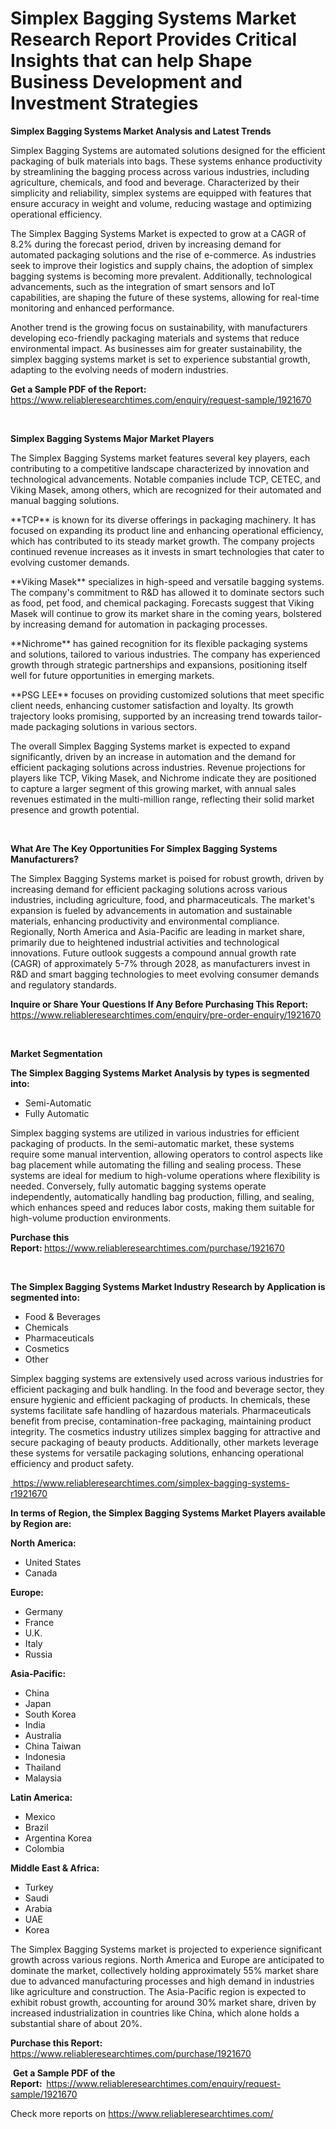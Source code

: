 <p><h1>Simplex Bagging Systems Market Research Report Provides Critical Insights that can help Shape Business Development and Investment Strategies</h1></p><p><strong>Simplex Bagging Systems Market Analysis and Latest Trends</strong></p>
<p><p>Simplex Bagging Systems are automated solutions designed for the efficient packaging of bulk materials into bags. These systems enhance productivity by streamlining the bagging process across various industries, including agriculture, chemicals, and food and beverage. Characterized by their simplicity and reliability, simplex systems are equipped with features that ensure accuracy in weight and volume, reducing wastage and optimizing operational efficiency.</p><p>The Simplex Bagging Systems Market is expected to grow at a CAGR of 8.2% during the forecast period, driven by increasing demand for automated packaging solutions and the rise of e-commerce. As industries seek to improve their logistics and supply chains, the adoption of simplex bagging systems is becoming more prevalent. Additionally, technological advancements, such as the integration of smart sensors and IoT capabilities, are shaping the future of these systems, allowing for real-time monitoring and enhanced performance.</p><p>Another trend is the growing focus on sustainability, with manufacturers developing eco-friendly packaging materials and systems that reduce environmental impact. As businesses aim for greater sustainability, the simplex bagging systems market is set to experience substantial growth, adapting to the evolving needs of modern industries.</p></p>
<p><strong>Get a Sample PDF of the Report:&nbsp;</strong> <a href="https://www.reliableresearchtimes.com/enquiry/request-sample/1921670?utm_campaign=2007&utm_medium=2&utm_source=Github&utm_content=ia&utm_term=01032025&utm_id=simplex-bagging-systems">https://www.reliableresearchtimes.com/enquiry/request-sample/1921670</a></p>
<p>&nbsp;</p>
<p><strong>Simplex Bagging Systems Major Market Players</strong></p>
<p><p>The Simplex Bagging Systems market features several key players, each contributing to a competitive landscape characterized by innovation and technological advancements. Notable companies include TCP, CETEC, and Viking Masek, among others, which are recognized for their automated and manual bagging solutions.</p><p>**TCP** is known for its diverse offerings in packaging machinery. It has focused on expanding its product line and enhancing operational efficiency, which has contributed to its steady market growth. The company projects continued revenue increases as it invests in smart technologies that cater to evolving customer demands.</p><p>**Viking Masek** specializes in high-speed and versatile bagging systems. The company's commitment to R&D has allowed it to dominate sectors such as food, pet food, and chemical packaging. Forecasts suggest that Viking Masek will continue to grow its market share in the coming years, bolstered by increasing demand for automation in packaging processes.</p><p>**Nichrome** has gained recognition for its flexible packaging systems and solutions, tailored to various industries. The company has experienced growth through strategic partnerships and expansions, positioning itself well for future opportunities in emerging markets.</p><p>**PSG LEE** focuses on providing customized solutions that meet specific client needs, enhancing customer satisfaction and loyalty. Its growth trajectory looks promising, supported by an increasing trend towards tailor-made packaging solutions in various sectors.</p><p>The overall Simplex Bagging Systems market is expected to expand significantly, driven by an increase in automation and the demand for efficient packaging solutions across industries. Revenue projections for players like TCP, Viking Masek, and Nichrome indicate they are positioned to capture a larger segment of this growing market, with annual sales revenues estimated in the multi-million range, reflecting their solid market presence and growth potential.</p></p>
<p>&nbsp;</p>
<p><strong>What Are The Key Opportunities For Simplex Bagging Systems Manufacturers?</strong></p>
<p><p>The Simplex Bagging Systems market is poised for robust growth, driven by increasing demand for efficient packaging solutions across various industries, including agriculture, food, and pharmaceuticals. The market's expansion is fueled by advancements in automation and sustainable materials, enhancing productivity and environmental compliance. Regionally, North America and Asia-Pacific are leading in market share, primarily due to heightened industrial activities and technological innovations. Future outlook suggests a compound annual growth rate (CAGR) of approximately 5-7% through 2028, as manufacturers invest in R&D and smart bagging technologies to meet evolving consumer demands and regulatory standards.</p></p>
<p><strong>Inquire or Share Your Questions If Any Before Purchasing This Report:</strong> <a href="https://www.reliableresearchtimes.com/enquiry/pre-order-enquiry/1921670?utm_campaign=2007&utm_medium=2&utm_source=Github&utm_content=ia&utm_term=01032025&utm_id=simplex-bagging-systems">https://www.reliableresearchtimes.com/enquiry/pre-order-enquiry/1921670</a></p>
<p>&nbsp;</p>
<p><strong>Market Segmentation</strong></p>
<p><strong>The Simplex Bagging Systems Market Analysis by types is segmented into:</strong></p>
<p><ul><li>Semi-Automatic</li><li>Fully Automatic</li></ul></p>
<p><p>Simplex bagging systems are utilized in various industries for efficient packaging of products. In the semi-automatic market, these systems require some manual intervention, allowing operators to control aspects like bag placement while automating the filling and sealing process. These systems are ideal for medium to high-volume operations where flexibility is needed. Conversely, fully automatic bagging systems operate independently, automatically handling bag production, filling, and sealing, which enhances speed and reduces labor costs, making them suitable for high-volume production environments.</p></p>
<p><strong>Purchase this Report:&nbsp;</strong><a href="https://www.reliableresearchtimes.com/purchase/1921670?utm_campaign=2007&utm_medium=2&utm_source=Github&utm_content=ia&utm_term=01032025&utm_id=simplex-bagging-systems">https://www.reliableresearchtimes.com/purchase/1921670</a></p>
<p>&nbsp;</p>
<p><strong>The Simplex Bagging Systems Market Industry Research by Application is segmented into:</strong></p>
<p><ul><li>Food & Beverages</li><li>Chemicals</li><li>Pharmaceuticals</li><li>Cosmetics</li><li>Other</li></ul></p>
<p><p>Simplex bagging systems are extensively used across various industries for efficient packaging and bulk handling. In the food and beverage sector, they ensure hygienic and efficient packaging of products. In chemicals, these systems facilitate safe handling of hazardous materials. Pharmaceuticals benefit from precise, contamination-free packaging, maintaining product integrity. The cosmetics industry utilizes simplex bagging for attractive and secure packaging of beauty products. Additionally, other markets leverage these systems for versatile packaging solutions, enhancing operational efficiency and product safety.</p></p>
<p><a href="https://www.reliableresearchtimes.com/simplex-bagging-systems-r1921670?utm_campaign=2007&utm_medium=2&utm_source=Github&utm_content=ia&utm_term=01032025&utm_id=simplex-bagging-systems">&nbsp;https://www.reliableresearchtimes.com/simplex-bagging-systems-r1921670</a></p>
<p><strong>In terms of Region, the Simplex Bagging Systems Market Players available by Region are:</strong></p>
<p>
    <p> <strong> North America: </strong>
        <ul>
            <li>United States</li>
            <li>Canada</li>
        </ul>
        </p> 
    <p> <strong> Europe: </strong>
        <ul>
            <li>Germany</li>
            <li>France</li>
            <li>U.K.</li>
            <li>Italy</li>
            <li>Russia</li>
        </ul>
        </p> 
    <p> <strong> Asia-Pacific: </strong>
        <ul>
            <li>China</li>
            <li>Japan</li>
            <li>South Korea</li>
            <li>India</li>
            <li>Australia</li>
            <li>China Taiwan</li>
            <li>Indonesia</li>
            <li>Thailand</li>
            <li>Malaysia</li>
        </ul>
        </p> 
    <p> <strong> Latin America: </strong>
        <ul>
            <li>Mexico</li>
            <li>Brazil</li>
            <li>Argentina Korea</li>
            <li>Colombia</li>
        </ul>
        </p> 
    <p> <strong> Middle East & Africa: </strong>
        <ul>
            <li>Turkey</li>
            <li>Saudi</li>
            <li>Arabia</li>
            <li>UAE</li>
            <li>Korea</li>
        </ul>
    </p>
    </p>
<p><p>The Simplex Bagging Systems market is projected to experience significant growth across various regions. North America and Europe are anticipated to dominate the market, collectively holding approximately 55% market share due to advanced manufacturing processes and high demand in industries like agriculture and construction. The Asia-Pacific region is expected to exhibit robust growth, accounting for around 30% market share, driven by increased industrialization in countries like China, which alone holds a substantial share of about 20%.</p></p>
<p><strong>Purchase this Report: </strong><a href="https://www.reliableresearchtimes.com/purchase/1921670?utm_campaign=2007&utm_medium=2&utm_source=Github&utm_content=ia&utm_term=01032025&utm_id=simplex-bagging-systems">https://www.reliableresearchtimes.com/purchase/1921670</a></p>
<p>&nbsp;<strong>Get a Sample PDF of the Report:&nbsp;&nbsp;</strong><a href="https://www.reliableresearchtimes.com/enquiry/request-sample/1921670?utm_campaign=2007&utm_medium=2&utm_source=Github&utm_content=ia&utm_term=01032025&utm_id=simplex-bagging-systems">https://www.reliableresearchtimes.com/enquiry/request-sample/1921670</a></p>
<p><strong></strong></p>
<p>Check more reports on <a href="https://www.reliableresearchtimes.com/?utm_campaign=2007&utm_medium=2&utm_source=Github&utm_content=ia&utm_term=01032025&utm_id=simplex-bagging-systems">https://www.reliableresearchtimes.com/</a></p>